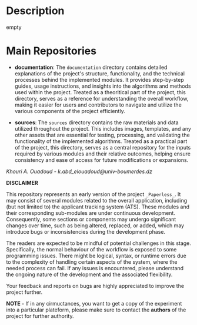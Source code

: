 # Description
empty


# Main Repositories

- **documentation**: 
The `documentation` directory contains detailed explanations of the project's structure, functionality, and the technical processes behind the implemented modules. It provides step-by-step guides, usage instructions, and insights into the algorithms and methods used within the project. Treated as a theoritical part of the project, this directory, serves as a reference for understanding the overall workflow, making it easier for users and contributors to navigate and utilize the various components of the project efficiently.

- **sources**: 
The `sources` directory contains the raw materials and data utilized throughout the project. This includes images, templates, and any other assets that are essential for testing, processing, and validating the functionality of the implemented algorithms. Treated as a practical part of the project, this directory, serves as a central repository for the inputs required by various modules and their relative outcomes, helping ensure consistency and ease of access for future modifications or expansions.

_Khouri A. Ouadoud - k.abd_elouadoud@univ-boumerdes.dz_

**DISCLAIMER**

This repository represents an early version of the project `_Paperless_`. It may consist of several modules related to the overall application, including (but not limited to) the applicant tracking system (ATS). These modules and their corresponding sub-modules are under continuous development. Consequently, some sections or components may undergo significant changes over time, such as being altered, replaced, or added, which may introduce bugs or inconsistencies during the development phase.

The readers are expected to be mindful of potential challenges in this stage. Specifically, the normal behaviour of the workflow is exposed to some programming issues. There might be logical, syntax, or runtime errors due to the complexity of handling certain aspects of the system, where the needed process can fail. If any issues is encountered, please understand the ongoing nature of the development and the associated flexibility.

Your feedback and reports on bugs are highly appreciated to improve the project further.



**NOTE -** If in any cirmuctances, you want to get a copy of the experiment into a particular plateform, please make sure to contact the **authors** of the project for further authority.
